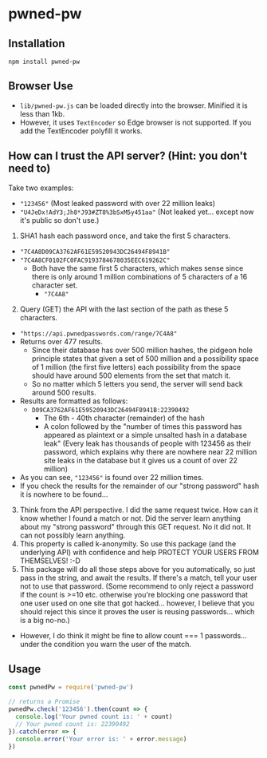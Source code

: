 # pwned-pw

## Installation

```
npm install pwned-pw
```

## Browser Use

* `lib/pwned-pw.js` can be loaded directly into the browser. Minified it is less than 1kb.
* However, it uses `TextEncoder` so Edge browser is not supported. If you add the TextEncoder polyfill it works.

## How can I trust the API server? (Hint: you don't need to)

Take two examples:
* `"123456"` (Most leaked password with over 22 million leaks)
* `"U4JeDx!AdY3;Jh8*J93#ZT8%3bSxM5y451aa"` (Not leaked yet... except now it's public so don't use.)


1. SHA1 hash each password once, and take the first 5 characters.
  * `"7C4A8D09CA3762AF61E59520943DC26494F8941B"`
  * `"7C4A8CF0102FC0FAC9193784678035EEC619262C"`
    * Both have the same first 5 characters, which makes sense since there is only around 1 million combinations of 5 characters of a 16 character set.
      * `"7C4A8"`
2. Query (GET) the API with the last section of the path as these 5 characters.
  * `"https://api.pwnedpasswords.com/range/7C4A8"`
  * Returns over 477 results.
    * Since their database has over 500 million hashes, the pidgeon hole principle states that given a set of 500 million and a possibility space of 1 million (the first five letters) each possibility from the space should have around 500 elements from the set that match it.
    * So no matter which 5 letters you send, the server will send back around 500 results.
  * Results are formatted as follows:
    * `D09CA3762AF61E59520943DC26494F8941B:22390492`
      * The 6th - 40th character (remainder) of the hash
      * A colon followed by the "number of times this password has appeared as plaintext or a simple unsalted hash in a database leak" (Every leak has thousands of people with 123456 as their password, which explains why there are nowhere near 22 million site leaks in the database but it gives us a count of over 22 million)
  * As you can see, `"123456"` is found over 22 million times.
  * If you check the results for the remainder of our "strong password" hash it is nowhere to be found...
3. Think from the API perspective. I did the same request twice. How can it know whether I found a match or not. Did the server learn anything about my "strong password" through this GET request. No it did not. It can not possibly learn anything.
4. This property is called k-anonymity. So use this package (and the underlying API) with confidence and help PROTECT YOUR USERS FROM THEMSELVES! :-D
5. This package will do all those steps above for you automatically, so just pass in the string, and await the results. If there's a match, tell your user not to use that password. (Some recommend to only reject a password if the count is >=10 etc. otherwise you're blocking one password that one user used on one site that got hacked... however, I believe that you should reject this since it proves the user is reusing passwords... which is a big no-no.)
  * However, I do think it might be fine to allow count === 1 passwords... under the condition you warn the user of the match.

## Usage

```javascript
const pwnedPw = require('pwned-pw')

// returns a Promise
pwnedPw.check('123456').then(count => {
  console.log('Your pwned count is: ' + count)
  // Your pwned count is: 22390492
}).catch(error => {
  console.error('Your error is: ' + error.message)
})
```
